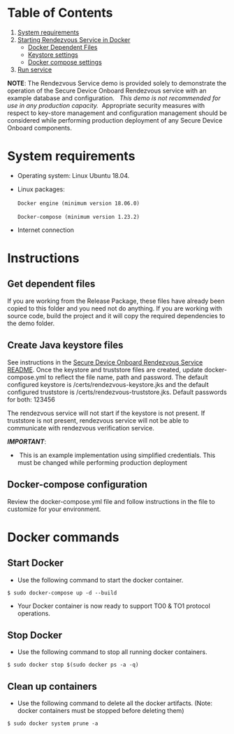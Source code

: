 # Table of Contents
1. [System requirements](#system-requirements)
1. [Starting Rendezvous Service in Docker](#instructions)
    * [Docker Dependent Files](#get-dependent-files)
    * [Keystore settings](#create-java-keystore-files)
    * [Docker compose settings](#docker-compose-configuration)
1. [Run service](#docker-commands)

**NOTE**: The Rendezvous Service demo is provided solely to demonstrate the operation of the Secure Device Onboard Rendezvous service with an example database and configuration.   _This demo is not recommended for use in any production capacity._  Appropriate security measures with respect to key-store management and configuration management should be considered while performing production deployment of any Secure Device Onboard components.

# System requirements

* Operating system: Linux Ubuntu 18.04.

*  Linux packages:<br/><br/>
`Docker engine (minimum version 18.06.0)`<br/><br/>
`Docker-compose (minimum version 1.23.2)`<br/>

* Internet connection

# Instructions

## Get dependent files
If you are working from the Release Package, these files have already been copied to this folder and you need not do anything.
If you are working with source code, build the project and it will copy the required dependencies to the demo folder.

## Create Java keystore files
See instructions in the [Secure Device Onboard Rendezvous Service README](https://github.com/secure-device-onboard/rendezvous-service/#generate-keystores). Once the keystore and truststore files are created, update docker-compose.yml to reflect the file name, path and password.  The default configured keystore is /certs/rendezvous-keystore.jks and the default configured truststore is /certs/rendezvous-truststore.jks. Default passwords for both: 123456

The rendezvous service will not start if the keystore is not present. If truststore is not present, rendezvous service will not be able to communicate with rendezvous verification service.

***IMPORTANT***:

-  This is an example implementation using simplified credentials. This must be changed while performing production deployment

## Docker-compose configuration
Review the docker-compose.yml file and follow instructions in the file to customize for your environment.

# Docker commands

## Start Docker
* Use the following command to start the docker container.
```
$ sudo docker-compose up -d --build
```
* Your Docker container is now ready to support TO0 & TO1 protocol operations.

## Stop Docker

* Use the following command to stop all running docker containers.
```
$ sudo docker stop $(sudo docker ps -a -q)
```

## Clean up containers

* Use the following command to delete all the docker artifacts. (Note: docker containers must be stopped before deleting them)
```
$ sudo docker system prune -a
```
